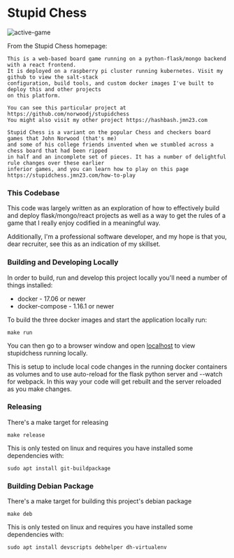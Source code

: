 Stupid Chess
============

![active-game](board.png)

From the Stupid Chess homepage:

```
This is a web-based board game running on a python-flask/mongo backend with a react frontend.
It is deployed on a raspberry pi cluster running kubernetes. Visit my github to view the salt-stack
configuration, build tools, and custom docker images I've built to deploy this and other projects
on this platform.

You can see this particular project at https://github.com/norwoodj/stupidchess
You might also visit my other project https://hashbash.jmn23.com

Stupid Chess is a variant on the popular Chess and checkers board games that John Norwood (that's me)
and some of his college friends invented when we stumbled across a chess board that had been ripped
in half and an incomplete set of pieces. It has a number of delightful rule changes over these earlier
inferior games, and you can learn how to play on this page
https://stupidchess.jmn23.com/how-to-play
```


### This Codebase
This code was largely written as an exploration of how to effectively build and deploy flask/mongo/react
projects as well as a way to get the rules of a game that I really enjoy codified in a meaningful way.

Additionally, I'm a professional software developer, and my hope is that you, dear recruiter, see this
as an indication of my skillset.


### Building and Developing Locally
In order to build, run and develop this project locally you'll need a number of things installed:

* docker - 17.06 or newer
* docker-compose - 1.16.1 or newer

To build the three docker images and start the application locally run:
```
make run
```

You can then go to a browser window and open [localhost](http://localhost) to view stupidchess running locally.

This is setup to include local code changes in the running docker containers as volumes and to use auto-reload
for the flask python server and --watch for webpack. In this way your code will get rebuilt and the server
reloaded as you make changes.

### Releasing
There's a make target for releasing
```
make release
```

This is only tested on linux and requires you have installed some dependencies with:
```
sudo apt install git-buildpackage
```

### Building Debian Package
There's a make target for building this project's debian package
```
make deb
```

This is only tested on linux and requires you have installed some dependencies with:
```
sudo apt install devscripts debhelper dh-virtualenv
```

